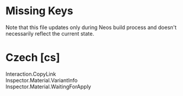 # Missing Keys
Note that this file updates only during Neos build process and doesn't necessarily reflect the current state.

# Czech [cs]
Interaction.CopyLink  
Inspector.Material.VariantInfo  
Inspector.Material.WaitingForApply  

